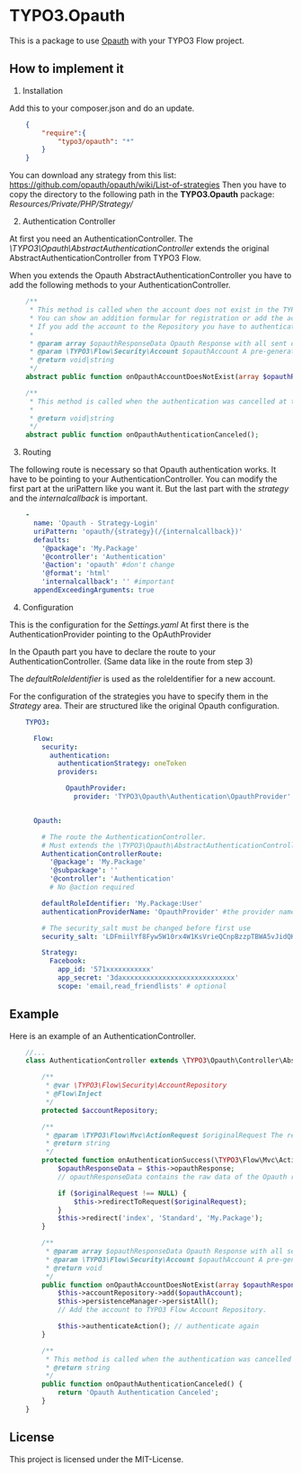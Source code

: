TYPO3.Opauth
============

This is a package to use [Opauth](http://opauth.org) with your TYPO3 Flow project.


How to implement it
-------------------

1. Installation

 Add this to your composer.json and do an update.
 ```json
     {
         "require":{
             "typo3/opauth": "*"
         }
     }
 ```

 You can download any strategy from this list: https://github.com/opauth/opauth/wiki/List-of-strategies
 Then you have to copy the directory to the following path in the **TYPO3.Opauth** package: *Resources/Private/PHP/Strategy/*


2. Authentication Controller

 At first you need an AuthenticationController.
 The *\TYPO3\Opauth\AbstractAuthenticationController* extends the original AbstractAuthenticationController from TYPO3 Flow.

 When you extends the Opauth AbstractAuthenticationController you have to add the following methods to your AuthenticationController.

 ```php
     /**
      * This method is called when the account does not exist in the TYPO3 Flow Account Repository.
      * You can show an addition formular for registration or add the account directly to the Account Repository.
      * If you add the account to the Repository you have to authenticate again manually.
      *
      * @param array $opauthResponseData Opauth Response with all sent data depends on the used strategy (facebook, twitter, ...)
      * @param \TYPO3\Flow\Security\Account $opauthAccount A pre-generated account with the Opauth data
      * @return void|string
      */
     abstract public function onOpauthAccountDoesNotExist(array $opauthResponseData, \TYPO3\Flow\Security\Account $opauthAccount);

     /**
      * This method is called when the authentication was cancelled at the provider.
      *
      * @return void|string
      */
     abstract public function onOpauthAuthenticationCanceled();
 ```


3. Routing

 The following route is necessary so that Opauth authentication works.
 It have to be pointing to your AuthenticationController.
 You can modify the first part at the uriPattern like you want it.
 But the last part with the *strategy* and the *internalcallback* is important.

 ```yaml
     -
       name: 'Opauth - Strategy-Login'
       uriPattern: 'opauth/{strategy}(/{internalcallback})'
       defaults:
         '@package': 'My.Package'
         '@controller': 'Authentication'
         '@action': 'opauth' #don't change
         '@format': 'html'
         'internalcallback': '' #important
       appendExceedingArguments: true
 ```


4. Configuration

 This is the configuration for the *Settings.yaml*
 At first there is the AuthenticationProvider pointing to the OpAuthProvider

 In the Opauth part you have to declare the route to your AuthenticationController. (Same data like in the route from step 3)

 The *defaultRoleIdentifier* is used as the roleIdentifier for a new account.

 For the configuration of the strategies you have to specify them in the *Strategy* area.
 Their are structured like the original Opauth configuration.

 ```yaml
     TYPO3:

       Flow:
         security:
           authentication:
             authenticationStrategy: oneToken
             providers:

               OpauthProvider:
                 provider: 'TYPO3\Opauth\Authentication\OpauthProvider'


       Opauth:

         # The route the AuthenticationController.
         # Must extends the \TYPO3\Opauth\AbstractAuthenticationController.
         AuthenticationControllerRoute:
           '@package': 'My.Package'
           '@subpackage': ''
           '@controller': 'Authentication'
           # No @action required

         defaultRoleIdentifier: 'My.Package:User'
         authenticationProviderName: 'OpauthProvider' #the provider name from top

         # The security_salt must be changed before first use
         security_salt: 'LDFmiilYf8Fyw5W10rx4W1KsVrieQCnpBzzpTBWA5vJidQKDx8pMJbmw28R1C4m'

         Strategy:
           Facebook:
             app_id: '571xxxxxxxxxxx'
             app_secret: '3daxxxxxxxxxxxxxxxxxxxxxxxxxxxx'
             scope: 'email,read_friendlists' # optional
 ```


Example
-------

Here is an example of an AuthenticationController.

```php
    //...
    class AuthenticationController extends \TYPO3\Opauth\Controller\AbstractAuthenticationController {

        /**
         * @var \TYPO3\Flow\Security\AccountRepository
         * @Flow\Inject
         */
        protected $accountRepository;

        /**
         * @param \TYPO3\Flow\Mvc\ActionRequest $originalRequest The request that was intercepted by the security framework, NULL if there was none
         * @return string
         */
        protected function onAuthenticationSuccess(\TYPO3\Flow\Mvc\ActionRequest $originalRequest = NULL) {
            $opauthResponseData = $this->opauthResponse;
            // opauthResponseData contains the raw data of the Opauth response

            if ($originalRequest !== NULL) {
                $this->redirectToRequest($originalRequest);
            }
            $this->redirect('index', 'Standard', 'My.Package');
        }

        /**
         * @param array $opauthResponseData Opauth Response with all sent data
         * @param \TYPO3\Flow\Security\Account $opauthAccount A pre-generated account with the Opauth data
         * @return void
         */
        public function onOpauthAccountDoesNotExist(array $opauthResponseData, \TYPO3\Flow\Security\Account $opauthAccount) {
            $this->accountRepository->add($opauthAccount);
            $this->persistenceManager->persistAll();
            // Add the account to TYPO3 Flow Account Repository.

            $this->authenticateAction(); // authenticate again
        }

        /**
         * This method is called when the authentication was cancelled at the provider.
         * @return string
         */
        public function onOpauthAuthenticationCanceled() {
            return 'Opauth Authentication Canceled';
        }
    }
```


License
-------

This project is licensed under the MIT-License.